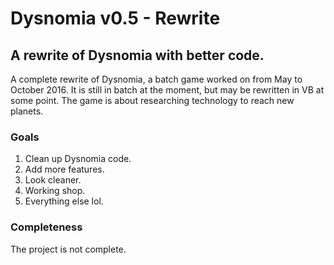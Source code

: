 # Dysnomia v0.5 - Rewrite


## A rewrite of Dysnomia with better code.

A complete rewrite of Dysnomia, a batch game worked on from May to October 2016. It is still in batch at the moment, but may be rewritten in VB at some point. The game is about researching technology to reach new planets.

### Goals

1. Clean up Dysnomia code.
2. Add more features.
3. Look cleaner.
4. Working shop.
5. Everything else lol.

### Completeness

The project is not complete.
